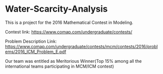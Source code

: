 # Water-Scarcity-Analysis
This is a project for the 2016 Mathematical Contest in Modeling. 

Contest link: https://www.comap.com/undergraduate/contests/

Problem Description Link: https://www.comap.com/undergraduate/contests/mcm/contests/2016/problems/2016_ICM_Problem_E.pdf

Our team was entitled as Meritorious Winner(Top 15% among all the international teams participating in MCM/ICM contest)

